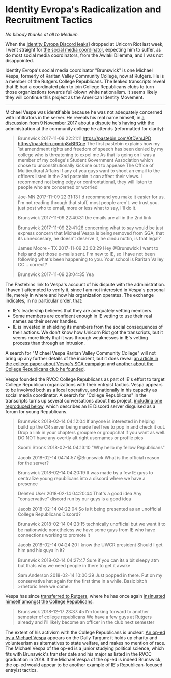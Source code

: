 # Identity Evropa's Radicalization and Recruitment Tactics

_No bloody thanks at all to Medium._

When the [Identity Evropa Discord leaks](https://discordleaks.unicornriot.ninja/discord/server/34)] dropped at Unicorn Riot last week, I went straight for [the social media coordinator](https://discordleaks.unicornriot.ninja/discord/view/1364518?q=#msg), expecting him to suffer, as do most social media coordinators, from the Awlaki Dilemma, and I was not disappointed.

Identity Evropa's social media coordinator "Brunswick" is one Michael Vespa, formerly of Raritan Valley Community College, now at Rutgers.  He is a member of the Rutgers College Republicans.  The leaked transcripts reveal that IE had a coordinated plan to join College Republicans clubs to turn those organizations towards full-blown white nationalism.  It seems likely they will continue this project as the American Identity Movement.

***

Michael Vespa was identifiable because he was not adequately concerned with infiltrators in the server.  He reveals his real name himself, in [a discussion from 9 November 2017](https://discordleaks.unicornriot.ninja/discord/view/1396913?q=#msg) about a dispute he's having with the administration at the community college he attends (reformatted for clarity):

>Brunswick
>2017-11-09 22:21:11
>https://pastebin.com/0tDVmJPD
>https://pastebin.com/p8xBRCne
>The first pastebin explains how my 1st amendment rights and freedom of speech has been denied by my college who is threatening to expel me
>As that is going on I was a member of my college's Student Government Association which chose to unconstitutionally kick me out to appease The Office of Multicultural Affairs
>If any of you guys want to shoot an email to the officers listed in the 2nd pastebin it can affect their views. I recommend not being edgy or confrontational, they will listen to people who are concerned or worried
>
>Joe-MN
>2017-11-09 22:31:13
>I'd recommend you make it easier for us.
>I'm not reading through that stuff, most people aren't. we trust you.
>just post who to email, more or less what to say, I'll do it.
>
>Brunswick
>2017-11-09 22:40:31
>the emails are all in the 2nd link
>
>Brunswick
>2017-11-09 22:41:28
>concerning what to say would be just express concern that Michael Vespa is being removed from SGA, that its unneccesary, he doesn't deserve it, he dindu nuttin, is that legal?
>
>James Moore - TX
>2017-11-09 23:03:29
>Hey @Brunswick I want to help and get those e-mails sent. I'm new to IE, so I have not been following what's been happening to you. Your school is Raritan Valley CC... correct?
>
>Brunswick
>2017-11-09 23:04:35
>Yea

The Pastebins link to Vespa's account of his dispute with the administration.  I haven't attempted to verify it, since I am not interested in Vespa's personal life, merely in where and how his organization operates.  The exchange indicates, in no particular order, that:
  * IE's leadership believes that they are adequately vetting members.
  * Some members are confident enough in IE vetting to use their real names as their server handles.
  * IE is invested in shielding its members from the social consequences of their actions.
We don't know how Unicorn Riot got the transcripts, but it seems more likely that it was through weaknesses in IE's vetting process than through an intrusion.

A search for "Michael Vespa Raritan Valley Community College" will not bring up any further details of the incident, but it does reveal [an article in the college paper about Vespa's SGA campaign](http://www.rvcctherecord.com/2017/03/21/sga-election-results/) and [another about the College Republicans club he founded](http://www.rvcctherecord.com/2018/02/19/the-young-republicans-club-rvccs-first-political-club/).

Vespa founded the RVCC College Republicans as part of IE's effort to target College Republican organizations with their entryist tactics.  Vespa appears to be involved both as a local operative, and nationally in his capacity as social media coordinator.  A search for "College Republicans" in the transcripts turns up several conversations about this project, [including one reproduced below](https://discordleaks.unicornriot.ninja/discord/view/1393950?q=#msg), which describes an IE Discord server disguised as a forum for young Republicans.

>Brunswick
>2018-02-14 04:12:04
>If anyone is interested in helping build up the CR server being made feel free to pop in and check it out. Drop a link in your chapters groupme or groupchat if you want as well.
DO NOT have any overtly alt right usernames or profile pics
>
>Suomi Stronk
>2018-02-14 04:13:10
>"Why hello my fellow Republicans"
>
>Jacob
>2018-02-14 04:14:57
>@Brunswick What is the official reason for the server?
>
>Brunswick
>2018-02-14 04:20:19
>It was made by a few IE guys to centralize young republicans into a discord where we have a presence
>
>Deleted User
>2018-02-14 04:20:44
>That's a good idea
>Any "conservative" discord run by our guys is a good idea
>
>Jacob
>2018-02-14 04:22:04
>So is it being presented as an unofficial College Republicans Discord?
>
>Brunswick
>2018-02-14 04:23:15
>technically unofficial but we want it to be nationwide nonetheless
>we have some guys from IE who have connections working to promote it
>
>Jacob
>2018-02-14 04:24:20
>I know the UWCR president
>Should I get him and his guys in it?
>
>Brunswick
>2018-02-14 04:27:47
>Sure if you can
>its a bit sleepy atm but thats why we need people in there to get it awake
>
>Sam Anderson
>2018-02-14 10:00:39
>Just popped in there. Put on my conservative hat again for the first time in a while. Basic bitch >rhetoric here we come.

Vespa has since [transferred to Rutgers](https://discordleaks.unicornriot.ninja/discord/view/1626784?q=rutgers#msg), where he has once again [insinuated himself amongst the College Republicans](https://discordleaks.unicornriot.ninja/discord/view/1549175?q=college+republicans#msg).

>Brunswick
>2018-12-17 23:37:45
>I'm looking forward to another semester of college republicans
>We have a few guys at Rutgers already and i'll likely become an officer in the club next semester

The extent of his activism with the College Republicans is unclear.  [An op-ed by a Michael Vespa](http://www.dailytargum.com/article/2019/03/solution-to-poverty-is-in-individual-acts) appears on the Daily Targum: it holds up charity and volunteerism as alternatives to state welfare, and makes no mention of race.  The Michael Vespa of the op-ed is a junior studying political science, which fits with Brunswick's transfer date and his major as listed in the RVCC graduation in 2018.  If the Michael Vespa of the op-ed is indeed Brunswick, the op-ed would appear to be another example of IE's Republican-focused entryist tactics.
